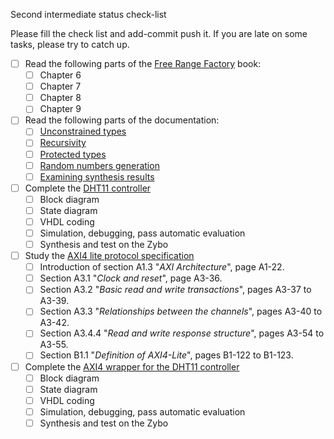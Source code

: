 <!--
Copyright © Telecom Paris
Copyright © Renaud Pacalet (renaud.pacalet@telecom-paris.fr)

This file must be used under the terms of the CeCILL. This source
file is licensed as described in the file COPYING, which you should
have received as part of this distribution. The terms are also
available at:
https://cecill.info/licences/Licence_CeCILL_V2.1-en.html
-->

Second intermediate status check-list

Please fill the check list and add-commit push it. If you are late on some tasks, please try to catch up.

* [ ] Read the following parts of the [Free Range Factory] book:
   * [ ] Chapter 6
   * [ ] Chapter 7
   * [ ] Chapter 8
   * [ ] Chapter 9
* [ ] Read the following parts of the documentation:
   * [ ] [Unconstrained types]
   * [ ] [Recursivity]
   * [ ] [Protected types]
   * [ ] [Random numbers generation]
   * [ ] [Examining synthesis results]
* [ ] Complete the [DHT11 controller](vhdl/lab08)
  * [ ] Block diagram
  * [ ] State diagram
  * [ ] VHDL coding
  * [ ] Simulation, debugging, pass automatic evaluation
  * [ ] Synthesis and test on the Zybo
* [ ] Study the [AXI4 lite protocol specification]
  * [ ] Introduction of section A1.3 "_AXI Architecture_", page A1-22.
  * [ ] Section A3.1 "_Clock and reset_", page A3-36.
  * [ ] Section A3.2 "_Basic read and write transactions_", pages A3-37 to A3-39.
  * [ ] Section A3.3 "_Relationships between the channels_", pages A3-40 to A3-42.
  * [ ] Section A3.4.4 "_Read and write response structure_", pages A3-54 to A3-55.
  * [ ] Section B1.1 "_Definition of AXI4-Lite_", pages B1-122 to B1-123.
* [ ] Complete the [AXI4 wrapper for the DHT11 controller](vhdl/lab09)
  * [ ] Block diagram
  * [ ] State diagram
  * [ ] VHDL coding
  * [ ] Simulation, debugging, pass automatic evaluation
  * [ ] Synthesis and test on the Zybo

[Free Range Factory]: doc/data/free_range_vhdl.pdf
[VHDL simulation]: doc/data/vhdl-simulation.md
[Unconstrained types]: doc/data/unconstrained-types.md
[Recursivity]: doc/data/recursivity.md
[Protected types]: doc/data/protected-types.md
[Random numbers generation]: doc/data/random-numbers-generation.md
[Examining synthesis results]: doc/data/examining-synthesis-results.md
[AXI4 lite protocol specification]: doc/data/axi.pdf

<!-- vim: set tabstop=4 softtabstop=4 shiftwidth=4 expandtab textwidth=0: -->
